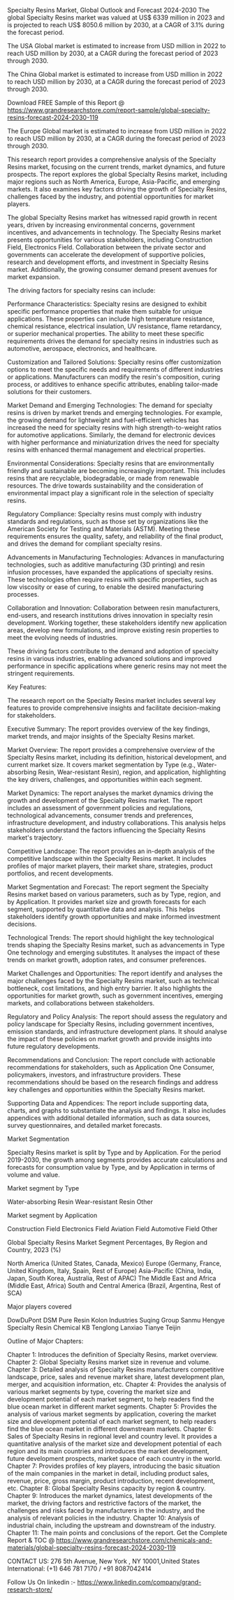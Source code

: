 Specialty Resins Market, Global Outlook and Forecast 2024-2030
The global Specialty Resins market was valued at US$ 6339 million in 2023 and is projected to reach US$ 8050.6 million by 2030, at a CAGR of 3.1% during the forecast period.

The USA Global market is estimated to increase from USD million in 2022 to reach USD million by 2030, at a CAGR during the forecast period of 2023 through 2030.

The China Global market is estimated to increase from USD million in 2022 to reach USD million by 2030, at a CAGR during the forecast period of 2023 through 2030.

Download FREE Sample of this Report @ https://www.grandresearchstore.com/report-sample/global-specialty-resins-forecast-2024-2030-119

The Europe Global market is estimated to increase from USD million in 2022 to reach USD million by 2030, at a CAGR during the forecast period of 2023 through 2030.

This research report provides a comprehensive analysis of the Specialty Resins market, focusing on the current trends, market dynamics, and future prospects. The report explores the global Specialty Resins market, including major regions such as North America, Europe, Asia-Pacific, and emerging markets. It also examines key factors driving the growth of Specialty Resins, challenges faced by the industry, and potential opportunities for market players.

The global Specialty Resins market has witnessed rapid growth in recent years, driven by increasing environmental concerns, government incentives, and advancements in technology. The Specialty Resins market presents opportunities for various stakeholders, including Construction Field, Electronics Field. Collaboration between the private sector and governments can accelerate the development of supportive policies, research and development efforts, and investment in Specialty Resins market. Additionally, the growing consumer demand present avenues for market expansion.

The driving factors for specialty resins can include:

Performance Characteristics: Specialty resins are designed to exhibit specific performance properties that make them suitable for unique applications. These properties can include high temperature resistance, chemical resistance, electrical insulation, UV resistance, flame retardancy, or superior mechanical properties. The ability to meet these specific requirements drives the demand for specialty resins in industries such as automotive, aerospace, electronics, and healthcare.

Customization and Tailored Solutions: Specialty resins offer customization options to meet the specific needs and requirements of different industries or applications. Manufacturers can modify the resin's composition, curing process, or additives to enhance specific attributes, enabling tailor-made solutions for their customers.

Market Demand and Emerging Technologies: The demand for specialty resins is driven by market trends and emerging technologies. For example, the growing demand for lightweight and fuel-efficient vehicles has increased the need for specialty resins with high strength-to-weight ratios for automotive applications. Similarly, the demand for electronic devices with higher performance and miniaturization drives the need for specialty resins with enhanced thermal management and electrical properties.

Environmental Considerations: Specialty resins that are environmentally friendly and sustainable are becoming increasingly important. This includes resins that are recyclable, biodegradable, or made from renewable resources. The drive towards sustainability and the consideration of environmental impact play a significant role in the selection of specialty resins.

Regulatory Compliance: Specialty resins must comply with industry standards and regulations, such as those set by organizations like the American Society for Testing and Materials (ASTM). Meeting these requirements ensures the quality, safety, and reliability of the final product, and drives the demand for compliant specialty resins.

Advancements in Manufacturing Technologies: Advances in manufacturing technologies, such as additive manufacturing (3D printing) and resin infusion processes, have expanded the applications of specialty resins. These technologies often require resins with specific properties, such as low viscosity or ease of curing, to enable the desired manufacturing processes.

Collaboration and Innovation: Collaboration between resin manufacturers, end-users, and research institutions drives innovation in specialty resin development. Working together, these stakeholders identify new application areas, develop new formulations, and improve existing resin properties to meet the evolving needs of industries.

These driving factors contribute to the demand and adoption of specialty resins in various industries, enabling advanced solutions and improved performance in specific applications where generic resins may not meet the stringent requirements.

Key Features:

The research report on the Specialty Resins market includes several key features to provide comprehensive insights and facilitate decision-making for stakeholders.

Executive Summary: The report provides overview of the key findings, market trends, and major insights of the Specialty Resins market.

Market Overview: The report provides a comprehensive overview of the Specialty Resins market, including its definition, historical development, and current market size. It covers market segmentation by Type (e.g., Water-absorbing Resin, Wear-resistant Resin), region, and application, highlighting the key drivers, challenges, and opportunities within each segment.

Market Dynamics: The report analyses the market dynamics driving the growth and development of the Specialty Resins market. The report includes an assessment of government policies and regulations, technological advancements, consumer trends and preferences, infrastructure development, and industry collaborations. This analysis helps stakeholders understand the factors influencing the Specialty Resins market's trajectory.

Competitive Landscape: The report provides an in-depth analysis of the competitive landscape within the Specialty Resins market. It includes profiles of major market players, their market share, strategies, product portfolios, and recent developments.

Market Segmentation and Forecast: The report segment the Specialty Resins market based on various parameters, such as by Type, region, and by Application. It provides market size and growth forecasts for each segment, supported by quantitative data and analysis. This helps stakeholders identify growth opportunities and make informed investment decisions.

Technological Trends: The report should highlight the key technological trends shaping the Specialty Resins market, such as advancements in Type One technology and emerging substitutes. It analyses the impact of these trends on market growth, adoption rates, and consumer preferences.

Market Challenges and Opportunities: The report identify and analyses the major challenges faced by the Specialty Resins market, such as technical bottleneck, cost limitations, and high entry barrier. It also highlights the opportunities for market growth, such as government incentives, emerging markets, and collaborations between stakeholders.

Regulatory and Policy Analysis: The report should assess the regulatory and policy landscape for Specialty Resins, including government incentives, emission standards, and infrastructure development plans. It should analyse the impact of these policies on market growth and provide insights into future regulatory developments.

Recommendations and Conclusion: The report conclude with actionable recommendations for stakeholders, such as Application One Consumer, policymakers, investors, and infrastructure providers. These recommendations should be based on the research findings and address key challenges and opportunities within the Specialty Resins market.

Supporting Data and Appendices: The report include supporting data, charts, and graphs to substantiate the analysis and findings. It also includes appendices with additional detailed information, such as data sources, survey questionnaires, and detailed market forecasts.

Market Segmentation

Specialty Resins market is split by Type and by Application. For the period 2019-2030, the growth among segments provides accurate calculations and forecasts for consumption value by Type, and by Application in terms of volume and value.

Market segment by Type

Water-absorbing Resin
Wear-resistant Resin
Other

Market segment by Application

Construction Field
Electronics Field
Aviation Field
Automotive Field
Other

Global Specialty Resins Market Segment Percentages, By Region and Country, 2023 (%)

North America (United States, Canada, Mexico)
Europe (Germany, France, United Kingdom, Italy, Spain, Rest of Europe)
Asia-Pacific (China, India, Japan, South Korea, Australia, Rest of APAC)
The Middle East and Africa (Middle East, Africa)
South and Central America (Brazil, Argentina, Rest of SCA)

Major players covered

DowDuPont
DSM
Pure Resin
Kolon Industries
Suqing Group
Sanmu
Hengye
Specialty Resin Chemical
KB
Tenglong
Lanxiao
Tianye
Teijin

Outline of Major Chapters:

Chapter 1: Introduces the definition of Specialty Resins, market overview.
Chapter 2: Global Specialty Resins market size in revenue and volume.
Chapter 3: Detailed analysis of Specialty Resins manufacturers competitive landscape, price, sales and revenue market share, latest development plan, merger, and acquisition information, etc.
Chapter 4: Provides the analysis of various market segments by type, covering the market size and development potential of each market segment, to help readers find the blue ocean market in different market segments.
Chapter 5: Provides the analysis of various market segments by application, covering the market size and development potential of each market segment, to help readers find the blue ocean market in different downstream markets.
Chapter 6: Sales of Specialty Resins in regional level and country level. It provides a quantitative analysis of the market size and development potential of each region and its main countries and introduces the market development, future development prospects, market space of each country in the world.
Chapter 7: Provides profiles of key players, introducing the basic situation of the main companies in the market in detail, including product sales, revenue, price, gross margin, product introduction, recent development, etc.
Chapter 8: Global Specialty Resins capacity by region & country.
Chapter 9: Introduces the market dynamics, latest developments of the market, the driving factors and restrictive factors of the market, the challenges and risks faced by manufacturers in the industry, and the analysis of relevant policies in the industry.
Chapter 10: Analysis of industrial chain, including the upstream and downstream of the industry.
Chapter 11: The main points and conclusions of the report.
Get the Complete Report & TOC @ https://www.grandresearchstore.com/chemicals-and-materials/global-specialty-resins-forecast-2024-2030-119

CONTACT US:
276 5th Avenue, New York , NY 10001,United States
International: (+1) 646 781 7170 / +91 8087042414

Follow Us On linkedin :- https://www.linkedin.com/company/grand-research-store/
